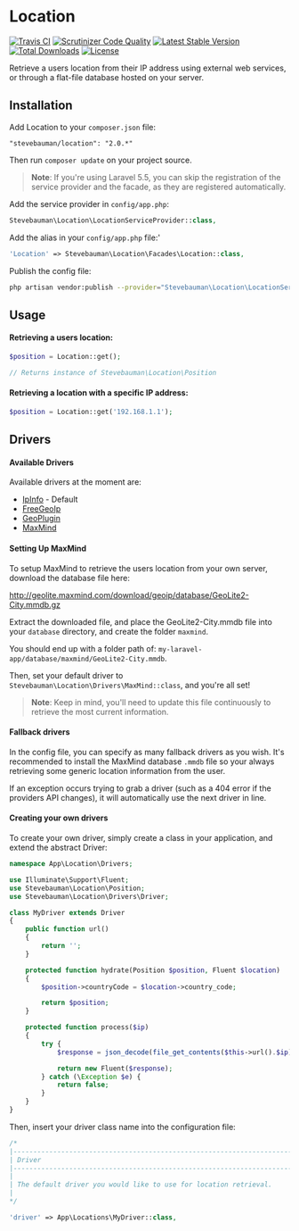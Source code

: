 # Location

[![Travis CI](https://img.shields.io/travis/stevebauman/location.svg?style=flat-square)](https://travis-ci.org/stevebauman/location)
[![Scrutinizer Code Quality](https://img.shields.io/scrutinizer/g/stevebauman/location.svg?style=flat-square)](https://scrutinizer-ci.com/g/stevebauman/location/?branch=master)
[![Latest Stable Version](https://img.shields.io/packagist/v/stevebauman/location.svg?style=flat-square)](https://packagist.org/packages/stevebauman/location)
[![Total Downloads](https://img.shields.io/packagist/dt/stevebauman/location.svg?style=flat-square)](https://packagist.org/packages/stevebauman/location)
[![License](https://img.shields.io/packagist/l/stevebauman/location.svg?style=flat-square)](https://packagist.org/packages/stevebauman/location)

Retrieve a users location from their IP address using external web services, or through a flat-file database hosted on your server.

## Installation

Add Location to your `composer.json` file:

	"stevebauman/location": "2.0.*"

Then run `composer update` on your project source.

> **Note**: If you're using Laravel 5.5, you can skip the
> registration of the service provider and the facade,
> as they are registered automatically.

Add the service provider in `config/app.php`:

```php
Stevebauman\Location\LocationServiceProvider::class,
```

Add the alias in your `config/app.php` file:'
```php
'Location' => Stevebauman\Location\Facades\Location::class,
```

Publish the config file:

```bash
php artisan vendor:publish --provider="Stevebauman\Location\LocationServiceProvider"
```

## Usage

#### Retrieving a users location:

```php
$position = Location::get();

// Returns instance of Stevebauman\Location\Position
```

#### Retrieving a location with a specific IP address:

```php
$position = Location::get('192.168.1.1');
```

## Drivers

#### Available Drivers

Available drivers at the moment are:

- [IpInfo](https://ipinfo.io/) - Default
- [FreeGeoIp](https://freegeoip.net/)
- [GeoPlugin](http://www.geoplugin.com/)
- [MaxMind](https://www.maxmind.com/en/home)

#### Setting Up MaxMind

To setup MaxMind to retrieve the users location from your own server, download the database file here:

http://geolite.maxmind.com/download/geoip/database/GeoLite2-City.mmdb.gz

Extract the downloaded file, and place the GeoLite2-City.mmdb file
into your `database` directory, and create the folder `maxmind`.

You should end up with a folder path of: `my-laravel-app/database/maxmind/GeoLite2-City.mmdb`.

Then, set your default driver to `Stevebauman\Location\Drivers\MaxMind::class`, and you're all set!

> **Note**: Keep in mind, you'll need to update this file continuously to retrieve the most current information.

#### Fallback drivers

In the config file, you can specify as many fallback drivers as you wish. It's recommended to install
the MaxMind database `.mmdb` file so your always retrieving some generic location information from the user.

If an exception occurs trying to grab a driver (such as a 404 error if the
providers API changes), it will automatically use the next driver in line.

#### Creating your own drivers

To create your own driver, simply create a class in your application, and extend the abstract Driver:

```php
namespace App\Location\Drivers;

use Illuminate\Support\Fluent;
use Stevebauman\Location\Position;
use Stevebauman\Location\Drivers\Driver;

class MyDriver extends Driver
{
    public function url()
    {
        return '';
    }

    protected function hydrate(Position $position, Fluent $location)
    {
        $position->countryCode = $location->country_code;

        return $position;
    }

    protected function process($ip)
    {
        try {
            $response = json_decode(file_get_contents($this->url().$ip), true);

            return new Fluent($response);
        } catch (\Exception $e) {
            return false;
        }
    }
}
```

Then, insert your driver class name into the configuration file:

```php
/*
|--------------------------------------------------------------------------
| Driver
|--------------------------------------------------------------------------
|
| The default driver you would like to use for location retrieval.
|
*/

'driver' => App\Locations\MyDriver::class,
```
